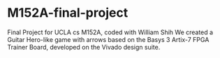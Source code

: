 # M152A-final-project
Final Project for UCLA cs M152A, coded with William Shih
We created a Guitar Hero-like game with arrows based on the Basys 3 Artix-7 FPGA Trainer Board, developed on the Vivado design suite. 
